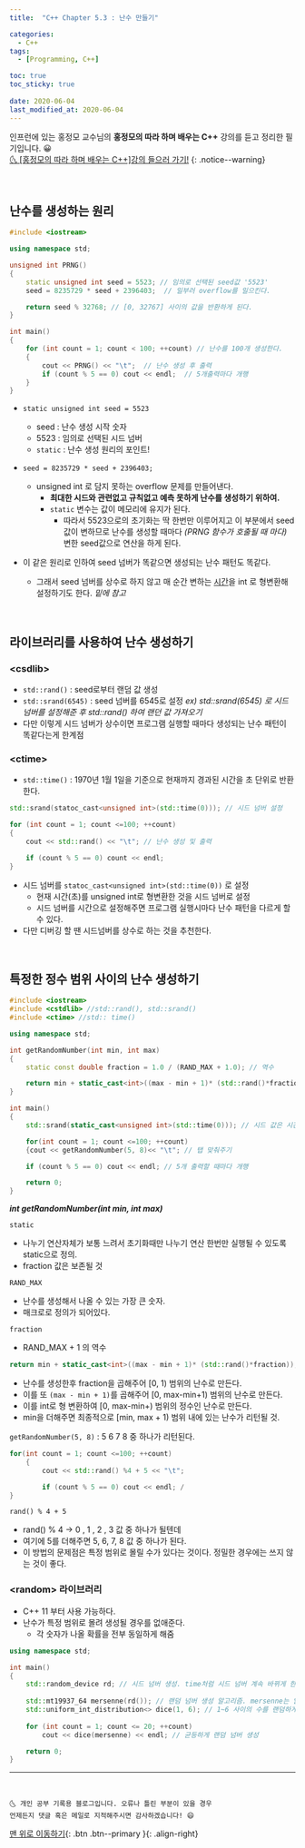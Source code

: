 ```yaml
---
title:  "C++ Chapter 5.3 : 난수 만들기" 

categories:
  - C++
tags:
  - [Programming, C++]

toc: true
toc_sticky: true
 
date: 2020-06-04
last_modified_at: 2020-06-04
---
```

인프런에 있는 홍정모 교수님의 **홍정모의 따라 하며 배우는 C++** 강의를 듣고 정리한 필기입니다. 😀    
[🌜 [홍정모의 따라 하며 배우는 C++]강의 들으러 가기!](https://www.inflearn.com/course/following-c-plus)
{: .notice--warning}

<br>

## 난수를 생성하는 원리
```cpp
#include <iostream>

using namespace std;

unsigned int PRNG()
{
	static unsigned int seed = 5523; // 임의로 선택된 seed값 '5523'
	seed = 8235729 * seed + 2396403;  // 일부러 overflow를 일으킨다. 

	return seed % 32768; // [0, 32767] 사이의 값을 반환하게 된다.
}

int main()
{
	for (int count = 1; count < 100; ++count) // 난수를 100개 생성한다. 
	{
		cout << PRNG() << "\t";  // 난수 생성 후 출력
		if (count % 5 == 0) cout << endl;  // 5개출력마다 개행
	}
}
```

- `static unsigned int seed = 5523`
  - seed : 난수 생성 시작 숫자
  - 5523 : 임의로 선택된 시드 넘버
  - `static` : 난수 생성 원리의 포인트!  


- `seed = 8235729 * seed + 2396403;` 
  - unsigned int 로 담지 못하는 overflow 문제를 만들어낸다.
    - **최대한 시드와 관련없고 규칙없고 예측 못하게 난수를 생성하기 위하여.**
	- `static` 변수는 값이 메모리에 유지가 된다. 
	  - 따라서 5523으로의 초기화는 딱 한번만 이루어지고 이 부분에서 seed값이 변하므로 난수를 생성할 때마다 *(PRNG 함수가 호출될 때 마다)* 변한 seed값으로 연산을 하게 된다.  

- 이 같은 원리로 인하여 seed 넘버가 똑같으면 생성되는 난수 패턴도 똑같다.
  - 그래서 seed 넘버를 상수로 하지 않고 매 순간 변하는 <u>시간</u>을 int 로 형변환해 설정하기도 한다. *밑에 참고*

<br>

## 라이브러리를 사용하여 난수 생성하기 
### \<csdlib>
- `std::rand()` : seed로부터 랜덤 값 생성
- `std::srand(6545)` : seed 넘버를 6545로 설정
  *ex) std::srand(6545) 로 시드 넘버를 설정해준 후 std::rand() 하여 랜던 값 가져오기*
- 다만 이렇게 시드 넘버가 상수이면 프로그램 실행할 때마다 생성되는 난수 패턴이 똑같다는게 한계점

### \<ctime>
- `std::time()` : 1970년 1월 1일을 기준으로 현재까지 경과된 시간을 초 단위로 반환한다.

```cpp
std::srand(statoc_cast<unsigned int>(std::time(0))); // 시드 넘버 설정

for (int count = 1; count <=100; ++count)
{
	cout << std::rand() << "\t"; // 난수 생성 및 출력

	if (count % 5 == 0) count << endl; 
}
```
- 시드 넘버를 `statoc_cast<unsigned int>(std::time(0))` 로 설정
  - 현재 시간(초)를 unsigned int로 형변환한 것을 시드 넘버로 설정
  - 시드 넘버를 시간으로 설정해주면 프로그램 실행시마다 난수 패턴을 다르게 할 수 있다. 
- 다만 디버깅 할 땐 시드넘버를 상수로 하는 것을 추천한다.

<br>

## 특정한 정수 범위 사이의 난수 생성하기

```cpp
#include <iostream>
#include <cstdlib> //std::rand(), std::srand()
#include <ctime> //std:: time()

using namespace std;

int getRandomNumber(int min, int max)
{
	static const double fraction = 1.0 / (RAND_MAX + 1.0); // 역수

	return min + static_cast<int>((max - min + 1)* (std::rand()*fraction));
}

int main()
{
	std::srand(static_cast<unsigned int>(std::time(0))); // 시드 값은 시간으로.

	for(int count = 1; count <=100; ++count)
	{cout << getRandomNumber(5, 8)<< "\t"; // 탭 맞춰주기

	if (count % 5 == 0) cout << endl; // 5개 출력할 때마다 개행

	return 0;
}

```
***int getRandomNumber(int min, int max)*** 

`static`
- 나누기 연산자체가 보통 느려서 초기화때만 나누기 연산 한번만 실행될 수 있도록 static으로 정의.
- fraction 값은 보존될 것

`RAND_MAX` 
- 난수를 생성해서 나올 수 있는 가장 큰 숫자.
- 매크로로 정의가 되어있다. 

`fraction`
- RAND_MAX + 1 의 역수

```cpp
return min + static_cast<int>((max - min + 1)* (std::rand()*fraction));
```

- 난수를 생성한후 fraction을 곱해주어 [0, 1) 범위의 난수로 만든다. 
- 이를 또 `(max - min + 1)`를 곱해주어 [0, max-min+1) 범위의 난수로 만든다.
- 이를 int로 형 변환하여 [0, max-min+) 범위의 정수인 난수로 만든다.
- min을 더해주면 최종적으로 [min, max + 1) 범위 내에 있는 난수가 리턴될 것.

`getRandomNumber(5, 8)` : 5 6 7 8 중 하나가 리턴된다. 

```cpp
for(int count = 1; count <=100; ++count)
	{
		cout << std::rand() %4 + 5 << "\t"; 

		if (count % 5 == 0) cout << endl; /
}
```

`rand() % 4 + 5`
- rand() % 4 -> 0 , 1 , 2 , 3 값 중 하나가 될텐데
- 여기에 5를 더해주면 5, 6, 7, 8 값 중 하나가 된다.
- 이 방법의 문제점은 특정 범위로 몰릴 수가 있다는 것이다. 정밀한 경우에는 쓰지 않는 것이 좋다.

### \<random> 라이브러리
- C++ 11 부터 사용 가능하다.
- 난수가 특정 범위로 몰려 생성될 경우를 없애준다.
  - 각 숫자가 나올 확률을 전부 동일하게 해줌

```cpp
using namespace std;

int main()
{
	std::random_device rd; // 시드 넘버 생성. time처럼 시드 넘버 계속 바뀌게 한다.
	
	std::mt19937_64 mersenne(rd()); // 랜덤 넘버 생성 알고리즘. mersenne는 알고리즘 이름이다.
	std::uniform_int_distribution<> dice(1, 6); // 1~6 사이의 수를 랜덤하게 만든다. 단, 각 숫자가 나올 확률은 전부 동일하다.
	
	for (int count = 1; count <= 20; ++count)
		cout << dice(mersenne) << endl; // 균등하게 랜덤 넘버 생성

	return 0;
}
```

***
<br>

    🌜 개인 공부 기록용 블로그입니다. 오류나 틀린 부분이 있을 경우 
    언제든지 댓글 혹은 메일로 지적해주시면 감사하겠습니다! 😄

[맨 위로 이동하기](#){: .btn .btn--primary }{: .align-right}
